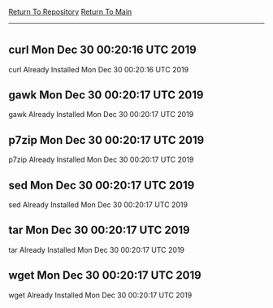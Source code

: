 [Return To Repository](https://github.com/deathbybandaid/piholeparser/)
[Return To Main](https://github.com/deathbybandaid/piholeparser/blob/master/RecentRunLogs/Mainlog.md)
____________________________________
# 
## curl Mon Dec 30 00:20:16 UTC 2019
curl Already Installed Mon Dec 30 00:20:16 UTC 2019
## gawk Mon Dec 30 00:20:17 UTC 2019
gawk Already Installed Mon Dec 30 00:20:17 UTC 2019
## p7zip Mon Dec 30 00:20:17 UTC 2019
p7zip Already Installed Mon Dec 30 00:20:17 UTC 2019
## sed Mon Dec 30 00:20:17 UTC 2019
sed Already Installed Mon Dec 30 00:20:17 UTC 2019
## tar Mon Dec 30 00:20:17 UTC 2019
tar Already Installed Mon Dec 30 00:20:17 UTC 2019
## wget Mon Dec 30 00:20:17 UTC 2019
wget Already Installed Mon Dec 30 00:20:17 UTC 2019
